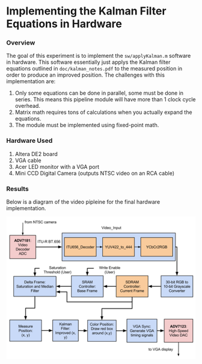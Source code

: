 # Implementing the Kalman Filter Equations in Hardware
### Overview
The goal of this experiment is to implement the `sw/applyKalman.m` software in hardware. This software essentially just applys the Kalman filter equations outlined in `doc/kalman_notes.pdf` to the measured position in order to produce an improved position. The challenges with this implementation are:

1. Only some equations can be done in parallel, some must be done in series. This means this pipeline module will have more than 1 clock cycle overhead.
2. Matrix math requires tons of calculations when you actually expand the equations.
3. The module must be implemented using fixed-point math.

### Hardware Used
1.  Altera DE2 board
2.  VGA cable
3.  Acer LED monitor with a VGA port
4.  Mini CCD Digital Camera (outputs NTSC video on an RCA cable)


### Results

Below is a diagram of the video pipleine for the final hardware implementation.

![image](../../doc/images/final_pipeline.svg)